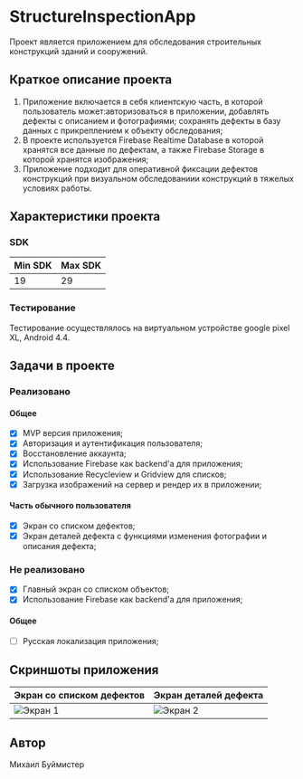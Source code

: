 
# StructureInspectionApp
Проект является приложением для обследования строительных конструкций зданий и сооружений.

## Краткое описание проекта
1. Приложение включается в себя клиентскую часть, в которой пользователь может:авторизоваться в приложении, добавлять дефекты с описанием и фотографиями; сохранять дефекты в базу данных с прикреплением к объекту обследования;
2. В проекте используется Firebase Realtime Database в которой хранятся все данные по дефектам, а также Firebase Storage в которой хранятся изображения;
3. Приложение подходит для оперативной фиксации дефектов конструкций при визуальном обследованиии конструкций в тяжелых условиях работы.

## Характеристики проекта

### SDK
|Min SDK|Max SDK|
|--|--|
|19|29|

### Тестирование
Тестирование осуществлялось на виртуальном устройстве google pixel XL, Android 4.4.

## Задачи в проекте

### Реализовано

#### Общее
- [x] MVP версия приложения;
- [x] Авторизация и аутентификация пользователя;
- [x] Восстановление аккаунта;
- [x] Использование Firebase как backend'a для приложения;
- [x] Использование Recycleview и Gridview для списков;
- [x] Загрузка изображений на сервер и рендер их в приложении;

#### Часть обычного пользователя
- [x] Экран со списком дефектов;
- [x] Экран деталей дефекта с функциями изменения  фотографии и описания дефекта;

### Не реализовано
- [x] Главный экран со списком объектов;
- [x] Использование Firebase как backend'a для приложения;

#### Общее
- [ ] Русская локализация приложения;

## Скриншоты приложения

| Экран со списком дефектов | Экран деталей дефекта |
|--|--|
|![Экран 1](./project_data/screenshots/user/1.png) | ![Экран 2](./project_data/screenshots/user/2.png) |

## Автор

Михаил Буймистер

